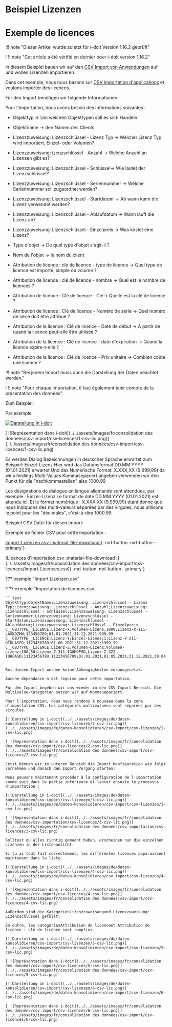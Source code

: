 <!-- TRANSLATED by md-translate -->
# Beispiel Lizenzen

# Exemple de licences

!!! note "Dieser Artikel wurde zuletzt für i-doit Version 1.16.2 geprüft"

! !! note "Cet article a été vérifié en dernier pour i-doit version 1.16.2"

In diesem Beispiel bauen wir auf den [CSV Import von Anwendungen](beispiel-fuer-den-csv-import-anwendungen.md) auf und wollen Lizenzen importieren.

Dans cet exemple, nous nous basons sur [CSV importation d'applications](exemple-pour-le-csv-import-applications.md) et voulons importer des licences.

Für den Import benötigen wir folgende Informationen:

Pour l'importation, nous avons besoin des informations suivantes :

* Objekttyp → Um welchen Objekttypen soll es sich Handeln
* Objektname → den Namen des Clients
* Lizenzzuweisung: Lizenzschlüssel - Lizenz Typ → Welcher Lizenz Typ wird importiert, Einzel- oder Volumen?
* Lizenzzuweisung: izenzschlüssel - Anzahl → Welche Anzahl an Lizenzen gibt es?
* Lizenzzuweisung: Lizenzschlüssel - Schlüssel→ Wie lautet der Lizenzschlüssel?
* Lizenzzuweisung: Lizenzschlüssel - Seriennummer → Welche Seriennummer soll zugeordnet werden?
* Lizenzzuweisung: Lizenzschlüssel - Startdatum → Ab wann kann die Lizenz verwendet werden?
* Lizenzzuweisung: Lizenzschlüssel - Ablaufdatum → Wann läuft die Lizenz ab?
* Lizenzzuweisung: Lizenzschlüssel - Einzelpreis → Was kostet eine Lizenz?

* Type d'objet → De quel type d'objet s'agit-il ?
* Nom de l'objet → le nom du client
* Attribution de licence : clé de licence - type de licence → Quel type de licence est importé, simple ou volume ?
* Attribution de licence : clé de licence - nombre → Quel est le nombre de licences ?
* Attribution de licence : Clé de licence - Clé→ Quelle est la clé de licence ?
* Attribution de licence : Clé de licence - Numéro de série → Quel numéro de série doit être attribué ?
* Attribution de la licence : Clé de licence - Date de début → A partir de quand la licence peut-elle être utilisée ?
* Attribution de la licence : Clé de licence - date d'expiration → Quand la licence expire-t-elle ?
* Attribution de la licence : Clé de licence - Prix unitaire → Combien coûte une licence ?

!!! note "Bei jedem Import muss auch die Darstellung der Daten beachtet werden."

! !! note "Pour chaque importation, il faut également tenir compte de la présentation des données".

Zum Beispiel:

Par exemple

[![Darstellung in i-doit](../../assets/images/de/daten-konsolidieren/csv-import/csv-lizenzen/1-csv-lic.png)](../../assets/images/de/daten-konsolidieren/csv-import/csv-lizenzen/1-csv-lic.png)

[ ![Représentation dans i-doit](../../assets/images/fr/consolidation des données/csv-import/csv-licences/1-csv-lic.png)](../../assets/images/fr/consolidation des données/csv-import/csv-licences/1-csv-lic.png)

Es werden Dialog Bezeichnungen in deutscher Sprache erwartet zum Beispiel: Einzel-Lizenz
Hier wird das Datumsformat DD.MM.YYYY (01.01.2021) erwartet
Und das Numerische Format: X.XXX,XX (9.999,99) da wir allerdings Multi-Values Kommasepariert angeben verwenden wir den Punkt für die "nachkommastellen" also 1000.99

Les désignations de dialogue en langue allemande sont attendues, par exemple : Einzel-Lizenz
Le format de date DD.MM.YYYY (01.01.2021) est attendu ici.
Et le format numérique : X.XXX,XX (9.999,99) étant donné que nous indiquons des multi-valeurs séparées par des virgules, nous utilisons le point pour les "décimales", c'est-à-dire 1000.99.

Beispiel CSV Datei für diesen Import:

Exemple de fichier CSV pour cette importation :

[Import-Lizenzen.csv :material-file-download:](../../assets/images/de/daten-konsolidieren/csv-import/csv-lizenzen/Import-Lizenzen.csv){ .md-button .md-button--primary }

[Licences d'importation.csv :material-file-download :](../../assets/images/fr/consolidation des données/csv-import/csv-licences/Import-Licences.csv){ .md-button .md-button--primary }

??? example "Import Lizenzen.csv"

? ?? exemple "Importation de licences.csv

```
```text
Objekttyp;ObjektName;Lizenzzuweisung: Lizenzschlüssel - Lizenz Typ;Lizenzzuweisung: Lizenzschlüssel - Anzahl;Lizenzzuweisung: Lizenzschlüssel - Schlüssel;Lizenzzuweisung: Lizenzschlüssel - Seriennummer;Lizenzzuweisung: Lizenzschlüssel - Startdatum;Lizenzzuweisung: Lizenzschlüssel - Ablaufdatum;Lizenzzuweisung: Lizenzschlüssel - Einzelpreis
C__OBJTYPE__LICENCE;Lizenz-X;Volumen-Lizenz;1000;Lizenz-X-111-LASKDZHW;123456789;01.01.2021;31.12.2021;999.99
C__OBJTYPE__LICENCE;Lizenz-Y;Einzel-Lizenz;1;Lizenz-Y-211-OIHUASFD;1123456789;01.06.2021;31.12.2021;1399.99
C__OBJTYPE__LICENCE;Lizenz-Z;Volumen-Lizenz,Volumen-Lizenz;100,50;Lizenz-Z-311-IGUHOPSD,Lizenz-Z-322-IUHGASD;11123456789,11223456789;01.01.2021,01.05.2021;31.12.2021,30.04.2021;1000.99,500.99
```
```

Bei diesem Import werden keine Abhängigkeiten vorausgesetzt.

Aucune dépendance n'est requise pour cette importation.

Für den Import begeben wir uns wieder in den CSV Import Bereich. Die Multivalue-Kategorien setzen wir auf Kommasepariert.

Pour l'importation, nous nous rendons à nouveau dans la zone d'importation CSV. Les catégories multivaluées sont séparées par des virgules.

[![Darstellung in i-doit](../../assets/images/de/daten-konsolidieren/csv-import/csv-lizenzen/2-csv-lic.png)](../../assets/images/de/daten-konsolidieren/csv-import/csv-lizenzen/2-csv-lic.png)

[ ![Représentation dans i-doit](../../assets/images/fr/consolidation des données/csv-import/csv-licences/2-csv-lic.png)](../../assets/images/fr/consolidation des données/csv-import/csv-licences/2-csv-lic.png)

Jetzt können wir im unteren Bereich die Import Konfiguration wie folgt vornehmen und danach den Import Vorgang starten:

Nous pouvons maintenant procéder à la configuration de l'importation comme suit dans la partie inférieure et lancer ensuite le processus d'importation :

[![Darstellung in i-doit](../../assets/images/de/daten-konsolidieren/csv-import/csv-lizenzen/3-csv-lic.png)](../../assets/images/de/daten-konsolidieren/csv-import/csv-lizenzen/3-csv-lic.png)

[ ![Représentation dans i-doit](../../assets/images/fr/consolidation des données/csv-importation/csv-licences/3-csv-lic.png)](../../assets/images/fr/consolidation des données/csv-importation/csv-licences/3-csv-lic.png)

Solltest du alles richtig gemacht haben, erscheinen nun die einzelnen Lizenzen in der Listenansicht.

Si tu as tout fait correctement, les différentes licences apparaissent maintenant dans la liste.

[![Darstellung in i-doit](../../assets/images/de/daten-konsolidieren/csv-import/csv-lizenzen/4-csv-lic.png)](../../assets/images/de/daten-konsolidieren/csv-import/csv-lizenzen/4-csv-lic.png)

[ ![Représentation dans i-doit](../../assets/images/fr/consolidation des données/csv-import/csv-licences/4-csv-lic.png)](../../assets/images/fr/consolidation des données/csv-import/csv-licences/4-csv-lic.png)

Außerdem sind die KategorienLizenzzuweisungund Lizenzzuweisung: Lizenzschlüssel gefüllt.

En outre, les catégoriesAttribution de licenceet Attribution de licence : clé de licence sont remplies.

[![Darstellung in i-doit](../../assets/images/de/daten-konsolidieren/csv-import/csv-lizenzen/5-csv-lic.png)](../../assets/images/de/daten-konsolidieren/csv-import/csv-lizenzen/5-csv-lic.png)

[ ![Représentation dans i-doit](../../assets/images/fr/consolidation des données/csv-import/csv-licences/5-csv-lic.png)](../../assets/images/fr/consolidation des données/csv-import/csv-licences/5-csv-lic.png)

[![Darstellung in i-doit](../../assets/images/de/daten-konsolidieren/csv-import/csv-lizenzen/6-csv-lic.png)](../../assets/images/de/daten-konsolidieren/csv-import/csv-lizenzen/6-csv-lic.png)

[ ![Représentation dans i-doit](../../assets/images/fr/consolidation des données/csv-import/csv-licences/6-csv-lic.png)](../../assets/images/fr/consolidation des données/csv-import/csv-licences/6-csv-lic.png)